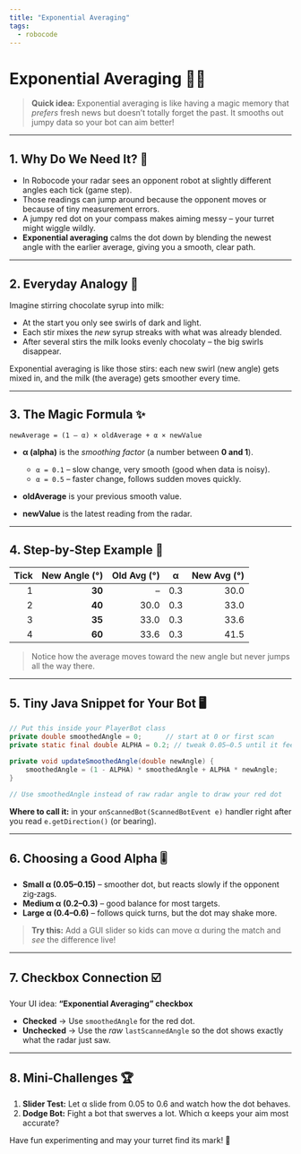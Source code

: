 ```yaml
---
title: "Exponential Averaging"
tags:
  - robocode
---
```


# Exponential Averaging 🧮✨

> **Quick idea:** Exponential averaging is like having a magic memory that *prefers* fresh news but doesn’t totally forget the past. It smooths out jumpy data so your bot can aim better!

---

## 1. Why Do We Need It? 🤔

* In Robocode your radar sees an opponent robot at slightly different angles each tick (game step).
* Those readings can jump around because the opponent moves or because of tiny measurement errors.
* A jumpy red dot on your compass makes aiming messy – your turret might wiggle wildly.
* **Exponential averaging** calms the dot down by blending the newest angle with the earlier average, giving you a smooth, clear path.

---

## 2. Everyday Analogy 🥤

Imagine stirring chocolate syrup into milk:

* At the start you only see swirls of dark and light.
* Each stir mixes the *new* syrup streaks with what was already blended.
* After several stirs the milk looks evenly chocolaty – the big swirls disappear.

Exponential averaging is like those stirs: each new swirl (new angle) gets mixed in, and the milk (the average) gets smoother every time.

---

## 3. The Magic Formula ✨

```
newAverage = (1 – α) × oldAverage + α × newValue
```

* **α (alpha)** is the *smoothing factor* (a number between **0 and 1**).

  * `α = 0.1` – slow change, very smooth (good when data is noisy).
  * `α = 0.5` – faster change, follows sudden moves quickly.
* **oldAverage** is your previous smooth value.
* **newValue** is the latest reading from the radar.

---

## 4. Step‑by‑Step Example 🧮

| Tick | New Angle (°) | Old Avg (°) | α   | New Avg (°) |
| ---: | ------------: | ----------: | --- | ----------: |
|    1 |        **30** |           – | 0.3 |        30.0 |
|    2 |        **40** |        30.0 | 0.3 |        33.0 |
|    3 |        **35** |        33.0 | 0.3 |        33.6 |
|    4 |        **60** |        33.6 | 0.3 |        41.5 |

> Notice how the average moves toward the new angle but never jumps all the way there.

---

## 5. Tiny Java Snippet for Your Bot 🖥️

```java
// Put this inside your PlayerBot class
private double smoothedAngle = 0;      // start at 0 or first scan
private static final double ALPHA = 0.2; // tweak 0.05–0.5 until it feels right

private void updateSmoothedAngle(double newAngle) {
    smoothedAngle = (1 - ALPHA) * smoothedAngle + ALPHA * newAngle;
}

// Use smoothedAngle instead of raw radar angle to draw your red dot
```

**Where to call it:** in your `onScannedBot(ScannedBotEvent e)` handler right after you read `e.getDirection()` (or bearing).

---

## 6. Choosing a Good Alpha 🎚️

* **Small α (0.05–0.15)** – smoother dot, but reacts slowly if the opponent zig‑zags.
* **Medium α (0.2–0.3)** – good balance for most targets.
* **Large α (0.4–0.6)** – follows quick turns, but the dot may shake more.

> **Try this:** Add a GUI slider so kids can move α during the match and *see* the difference live!

---

## 7. Checkbox Connection ☑️

Your UI idea: **“Exponential Averaging” checkbox**

* **Checked** → Use `smoothedAngle` for the red dot.
* **Unchecked** → Use the *raw* `lastScannedAngle` so the dot shows exactly what the radar just saw.

---

## 8. Mini‑Challenges 🏆

1. **Slider Test:** Let α slide from 0.05 to 0.6 and watch how the dot behaves.
2. **Dodge Bot:** Fight a bot that swerves a lot. Which α keeps your aim most accurate?

Have fun experimenting and may your turret find its mark! 🎯
